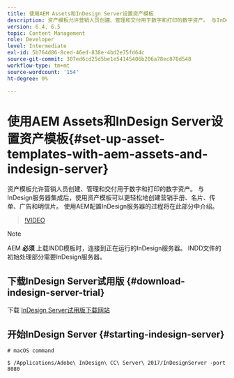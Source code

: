 ```yaml
---
title: 使用AEM Assets和InDesign Server设置资产模板
description: 资产模板允许营销人员创建、管理和交付用于数字和打印的数字资产。 与InDesign服务器集成后，使用资产模板可以更轻松地创建营销手册、名片、传单、广告和明信片。 使用AEM配置InDesign服务器的过程将在此部分中介绍。
version: 6.4, 6.5
topic: Content Management
role: Developer
level: Intermediate
exl-id: 5b764d86-8ced-46ed-838e-4bd2e75fd64c
source-git-commit: 307ed6cd25d5be1e54145406b206a78ec878d548
workflow-type: tm+mt
source-wordcount: '154'
ht-degree: 0%

---
```


# 使用AEM Assets和InDesign Server设置资产模板{#set-up-asset-templates-with-aem-assets-and-indesign-server}

资产模板允许营销人员创建、管理和交付用于数字和打印的数字资产。 与InDesign服务器集成后，使用资产模板可以更轻松地创建营销手册、名片、传单、广告和明信片。 使用AEM配置InDesign服务器的过程将在此部分中介绍。

>[!VIDEO](https://video.tv.adobe.com/v/17069/?quality=9&learn=on)

>[!NOTE]
>
>AEM **必须** 上载INDD模板时，连接到正在运行的InDesign服务器。 INDD文件的初始处理部分需要InDesign服务器。

## 下载InDesign Server试用版 {#download-indesign-server-trial}

下载 [InDesign Server试用版下载网站](https://www.adobeprerelease.com/)

## 开始InDesign Server {#starting-indesign-server}

```shell
# macOS command

$ /Applications/Adobe\ InDesign\ CC\ Server\ 2017/InDesignServer -port 8080
```
